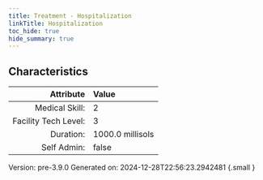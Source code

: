 ```yaml
---
title: Treatment - Hospitalization
linkTitle: Hospitalization
toc_hide: true
hide_summary: true
---
```


## Characteristics

| Attribute      | Value |
|--------:|:------|
|Medical Skill:|2|
|Facility Tech Level:|3|
|Duration:|1000.0 millisols|
|Self Admin:|false|

Version: pre-3.9.0 Generated on: 2024-12-28T22:56:23.2942481
{.small }